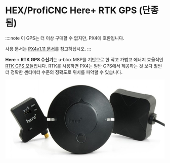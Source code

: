 # HEX/ProfiCNC Here+ RTK GPS (단종됨)

::::note 이 GPS는 더 이상 구매할 수 없지만, PX4에 호환됩니다.

사용 문서는 [PX4v1.11 문서](https://docs.px4.io/v1.11/en/gps_compass/rtk_gps_hex_hereplus.html)를 참고하십시오.
:::

**Here + RTK GPS 수신기**는 u-blox M8P를 기반으로 한 작고 가볍고 에너지 효율적인 [RTK GPS 모듈](../gps_compass/rtk_gps.md)입니다. RTK를 사용하면 PX4는 일반 GPS에서 제공하는 것 보다 훨씬 더 정확한 센티미터 수준의 정확도로 위치를 파악할 수 있습니다.

<img src="../../assets/hardware/gps/rtk_here_plus.jpg" />
